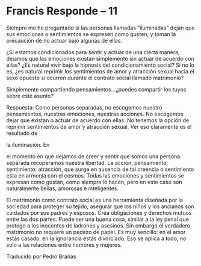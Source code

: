 # Francis Responde – 11

Siempre me he preguntado si las personas llamadas &ldquo;iluminadas&rdquo; dejan que sus emociones o sentimientos se expresen como gusten, y toman la precauci&oacute;n de no actuar bajo algunas de ellas.

&iquest;Si estamos condicionados para sentir y actuar de una cierta manera, dejamos que las emociones existan simplemente sin actuar de acuerdo con ellas? &iquest;Es natural vivir bajo la hipnosis del condicionamiento social? Si no lo es, &iquest;es natural reprimir los sentimientos de amor y atracci&oacute;n sexual hacia el sexo opuesto si ocurren durante el contrato social llamado matrimonio? 

Simplemente compartiendo pensamientos...&iquest;puedes compartir los tuyos sobre este asunto?

Respuesta: Como personas separadas, no escogemos nuestro pensamientos, nuestras emociones, nuestras acciones. No escogemos dejar que existan o actuar de acuerdo con ellas. No tenemos la opci&oacute;n de reprimir sentimientos de amor y atracci&oacute;n sexual. Ver eso claramente es el resultado de 

la iluminaci&oacute;n. En

 el momento en que dejamos de creer y sentir que somos una persona separada recuperamos nuestra libertad. La acci&oacute;n, pensamiento, sentimiento, atracci&oacute;n, que surge en ausencia de tal creencia o sentimiento esta en armon&iacute;a con el cosmos. Todas las emociones y sentimientos se expresan como gustan, como siempre lo hacen, pero en este caso son naturalmente bellas, amorosas e inteligentes.

El matrimonio como contrato social es una herramienta dise&ntilde;ada por la sociedad para proteger su tejido, asegurar que los ni&ntilde;os y los ancianos son cuidados por sus padres y esposos. Crea obligaciones y derechos mutuos entre las dos partes. Puede ser una buena cosa, similar a la ley penal que protege a los inocentes de ladrones y asesinos. Sin embargo el verdadero matrimonio no requiere un pedazo de papel. Es muy sencillo: en el amor est&aacute;s casado, en la ignorancia est&aacute;s divorciado. Eso se aplica a todo, no solo a las relaciones entre hombres y mujeres.

Traducido por Pedro Bra&ntilde;as

